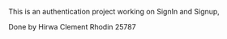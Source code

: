 This is an authentication project working on SignIn and Signup,

Done by Hirwa Clement Rhodin 25787

